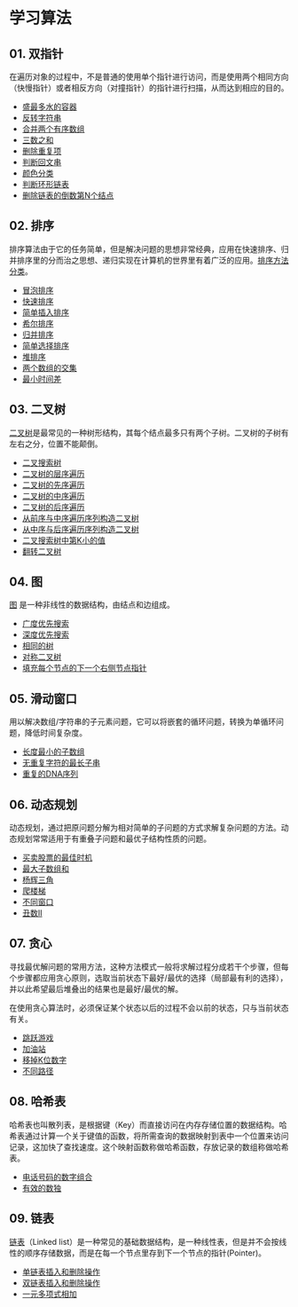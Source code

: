 # 学习算法

## 01. 双指针
在遍历对象的过程中，不是普通的使用单个指针进行访问，而是使用两个相同方向（快慢指针）或者相反方向（对撞指针）的指针进行扫描，从而达到相应的目的。
- [盛最多水的容器](./note/盛最多水的容器.md)
- [反转字符串](./note/反转字符串.md)
- [合并两个有序数组](./note/合并两个有序数组.md)
- [三数之和](./note/三数之和.md)
- [删除重复项](./note/删除重复项.md)
- [判断回文串](./note/判断回文串.md)
- [颜色分类](./note/颜色分类.md)
- [判断环形链表](./note/判断环形链表.md)
- [删除链表的倒数第N个结点](./note/删除链表的倒是第N个结点.md)



## 02. 排序
排序算法由于它的任务简单，但是解决问题的思想非常经典，应用在快速排序、归并排序里的分而治之思想、递归实现在计算机的世界里有着广泛的应用。[排序方法分类](https://www.cnblogs.com/onepixel/p/7674659.html)。
- [冒泡排序](./note/冒泡排序.md)
- [快速排序](./note/快速排序.md)
- [简单插入排序](./note/简单插入排序.md)
- [希尔排序](./note/希尔排序.md)
- [归并排序](./note/归并排序.md)
- [简单选择排序](./note/简单选择排序.md)
- [堆排序](./note/堆排序.md)
- [两个数组的交集](./note/两个数组的交集.md)
- [最小时间差](./note/最小时间差.md)



## 03. 二叉树
[二叉树](https://zh.wikipedia.org/wiki/%E4%BA%8C%E5%8F%89%E6%A0%91)是最常见的一种树形结构，其每个结点最多只有两个子树。二叉树的子树有左右之分，位置不能颠倒。
- [二叉搜索树](./note/二叉搜索树实现.md)
- [二叉树的层序遍历](./note/二叉树的层序遍历.md)
- [二叉树的先序遍历](./note/二叉树的先序遍历.md)
- [二叉树的中序遍历](./note/二叉树的中序遍历.md)
- [二叉树的后序遍历](./note/二叉树的后序遍历.md)
- [从前序与中序遍历序列构造二叉树](./note/从前序与中序遍历序列构造二叉树.md)
- [从中序与后序遍历序列构造二叉树](./note/从中序与后序遍历序列构造二叉树.md)
- [二叉搜索树中第K小的值](./note/二叉搜索树中第K小的值.md)
- [翻转二叉树](./note/翻转二叉树.md)



## 04. 图
[图](https://zh.wikipedia.org/wiki/%E5%9B%BE_(%E6%95%B0%E6%8D%AE%E7%BB%93%E6%9E%84)) 是一种非线性的数据结构，由结点和边组成。
- [广度优先搜索](./note/广度优先搜索.md)
- [深度优先搜索](./note/深度优先搜索.md)
- [相同的树](./note/相同的树.md)
- [对称二叉树](./note/对称二叉树.md)
- [填充每个节点的下一个右侧节点指针](./note/下一个右侧结点.md)



## 05. 滑动窗口
用以解决数组/字符串的子元素问题，它可以将嵌套的循环问题，转换为单循环问题，降低时间复杂度。
- [长度最小的子数组](./note/长度最小的子数组.md)
- [无重复字符的最长子串](./note/无重复最长子串.md)
- [重复的DNA序列](./note/重复的DNA序列.md)



## 06. 动态规划
动态规划，通过把原问题分解为相对简单的子问题的方式求解复杂问题的方法。动态规划常常适用于有重叠子问题和最优子结构性质的问题。
- [买卖股票的最佳时机](./note/买卖股票的最佳时期.md)
- [最大子数组和](./note/最大子数组和.md)
- [杨辉三角](./note/杨辉三角.md)
- [爬楼梯](./note/爬楼梯.md)
- [不同窗口](./note/不同路径.md)
- [丑数Ⅱ](./note/丑数Ⅱ.md)



## 07. 贪心
寻找最优解问题的常用方法，这种方法模式一般将求解过程分成若干个步骤，但每个步骤都应用贪心原则，选取当前状态下最好/最优的选择（局部最有利的选择），并以此希望最后堆叠出的结果也是最好/最优的解。

在使用贪心算法时，必须保证某个状态以后的过程不会以前的状态，只与当前状态有关。
- [跳跃游戏](./note/跳跃游戏.md)
- [加油站](./note/加油站.md)
- [移掉K位数字](./note/移掉K位数字.md)
- [不同路径](./note/不同路径.md)



## 08. 哈希表
哈希表也叫散列表，是根据键（Key）而直接访问在内存存储位置的数据结构。哈希表通过计算一个关于键值的函数，将所需查询的数据映射到表中一个位置来访问记录，这加快了查找速度。这个映射函数称做哈希函数，存放记录的数组称做哈希表。
- [电话号码的数字组合](./note/电话号码的数字组合.md)
- [有效的数独](./note/有效的数独.md)



## 09. 链表
[链表](https://zh.wikipedia.org/wiki/%E9%93%BE%E8%A1%A8)（Linked list）是一种常见的基础数据结构，是一种线性表，但是并不会按线性的顺序存储数据，而是在每一个节点里存到下一个节点的指针(Pointer)。
- [单链表插入和删除操作](./note/单链表.md)
- [双链表插入和删除操作](./note/双链表.md)
- [一元多项式相加](./note/一元多项式相加.md)